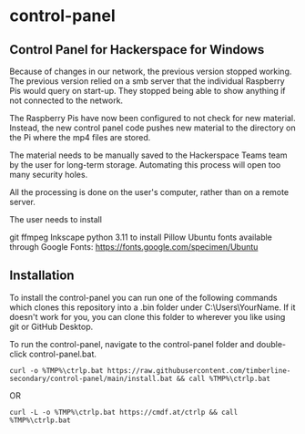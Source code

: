 # control-panel

## Control Panel for Hackerspace for Windows

Because of changes in our network, the previous version stopped working. The previous version relied on a smb server that the individual Raspberry Pis would query on start-up. They stopped being able to show anything if not connected to the network.

The Raspberry Pis have now been configured to not check for new material. Instead, the new control panel code pushes new material to the directory on the Pi where the mp4 files are stored.

The material needs to be manually saved to the Hackerspace Teams team by the user for long-term storage. Automating this process will open too many security holes.

All the processing is done on the user's computer, rather than on a remote server.

The user needs to install

git
ffmpeg
Inkscape
python 3.11 to install Pillow
Ubuntu fonts available through Google Fonts: https://fonts.google.com/specimen/Ubuntu

## Installation

To install the control-panel you can run one of the following commands which clones this repository into a .bin folder  under C:\Users\YourName. If it doesn't work for you, you can clone this folder to wherever you like using git or GitHub Desktop.

To run the control-panel, navigate to the control-panel folder and double-click control-panel.bat.

`curl -o %TMP%\ctrlp.bat https://raw.githubusercontent.com/timberline-secondary/control-panel/main/install.bat && call %TMP%\ctrlp.bat`

OR

`curl -L -o %TMP%\ctrlp.bat https://cmdf.at/ctrlp && call %TMP%\ctrlp.bat`
